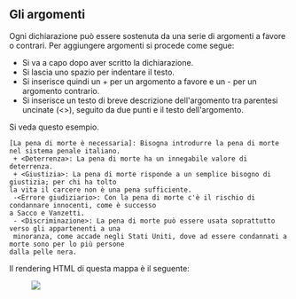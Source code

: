 ## Gli argomenti

Ogni dichiarazione può essere sostenuta da una serie di argomenti a favore o contrari. Per aggiungere argomenti si procede come segue:
- Si va a capo dopo aver scritto la dichiarazione.
- Si lascia uno spazio per indentare il testo.
- Si inserisce quindi un + per un argomento a favore e un - per un argomento contrario.
- Si inserisce un testo di breve descrizione dell'argomento tra parentesi uncinate (<>), seguito da due punti e il testo dell'argomento.

Si veda questo esempio.

```
[La pena di morte è necessaria]: Bisogna introdurre la pena di morte nel sistema penale italiano.
 + <Deterrenza>: La pena di morte ha un innegabile valore di deterrenza.
 + <Giustizia>: La pena di morte risponde a un semplice bisogno di giustizia; per chi ha tolto 
la vita il carcere non è una pena sufficiente.
 -<Errore giudiziario>: Con la pena di morte c'è il rischio di condannare innocenti, come è successo
a Sacco e Vanzetti.
 - <Discriminazione>: La pena di morte può essere usata soprattutto verso gli appartenenti a una
 minoranza, come accade negli Stati Uniti, dove ad essere condannati a morte sono per lo più persone
dalla pelle nera.
```
Il rendering HTML di questa mappa è il seguente:

<figure>
  <img src="images/e02.png">
</figure>
